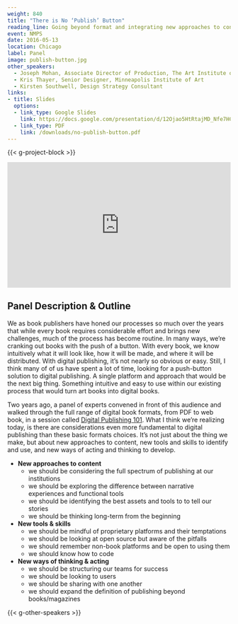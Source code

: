 ```yaml
---
weight: 840
title: "There is No ‘Publish’ Button"
reading_line: Going beyond format and integrating new approaches to content, new tools and skills, and new ways of thinking
event: NMPS
date: 2016-05-13
location: Chicago
label: Panel
image: publish-button.jpg
other_speakers:
  - Joseph Mohan, Associate Director of Production, The Art Institute of Chicago
  - Kris Thayer, Senior Designer, Minneapolis Institute of Art 
  - Kirsten Southwell, Design Strategy Consultant 
links:
- title: Slides
  options:
  - link_type: Google Slides
    link: https://docs.google.com/presentation/d/12Ojao5HtRtajMD_Nfe7HCg3LA-QlmfVItxK7i-akbiY/edit?usp=sharing
  - link_type: PDF
    link: /downloads/no-publish-button.pdf
---
```


{{< g-project-block >}}

<div style="position: relative; padding-bottom: 56.25%; height: 0; overflow: hidden; margin-bottom: 1rem;">
  <iframe src="https://docs.google.com/presentation/d/e/2PACX-1vTzgxgR-iiJzkIhw77FguyUHUHY7WMB89ewfv9Vcja9kqLHZ0noOjgwsNSqph5pLxmD8vvSnBtTb-7y/embed?start=false&loop=false&delayms=3000" frameborder="0" allowfullscreen="true" mozallowfullscreen="true" webkitallowfullscreen="true" style="position: absolute; top: 0; left: 0; width: 100%; height: 100%; border:0;"></iframe>
</div>

## Panel Description & Outline

We as book publishers have honed our processes so much over the years that while every book requires considerable effort and brings new challenges, much of the process has become routine. In many ways, we’re cranking out books with the push of a button. With every book, we know intuitively what it will look like, how it will be made, and where it will be distributed. With digital publishing, it’s not nearly so obvious or easy. Still, I think many of of us have spent a lot of time, looking for a push-button solution to digital publishing. A single platform and approach that would be the next big thing. Something intuitive and easy to use within our existing process that would turn art books into digital books.

Two years ago, a panel of experts convened in front of this audience and walked through the full range of digital book formats, from PDF to web book, in a session called [Digital Publishing 101](/digital-publishing-101/). What I think we’re realizing today, is there are considerations even more fundamental to digital publishing than these basic formats choices. It’s not just about the thing we make, but about new approaches to content, new tools and skills to identify and use, and new ways of acting and thinking to develop.

- **New approaches to content**
  - we should be considering the full spectrum of publishing at our institutions
  - we should be exploring the difference between narrative experiences and functional tools
  - we should be identifying the best assets and tools to to tell our stories
  - we should be thinking long-term from the beginning
- **New tools & skills**
  - we should be mindful of proprietary platforms and their temptations
  - we should be looking at open source but aware of the pitfalls
  - we should remember non-book platforms and be open to using them
  - we should know how to code
- **New ways of thinking & acting**
  - we should be structuring our teams for success
  - we should be looking to users
  - we should be sharing with one another
  - we should expand the definition of publishing beyond books/magazines


{{< g-other-speakers >}}
